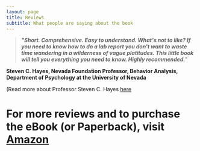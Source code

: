 ```yaml
---
layout: page
title: Reviews
subtitle: What people are saying about the book
---
```


>***"Short. Comprehensive. Easy to understand. What's not to like? If you need to know how to do a lab report
you don't want to waste time wandering in a wilderness of vague platitudes. This little book will tell you
everything you need to know. Highly recommended.***"

**Steven C. Hayes, Nevada Foundation Professor, Behavior Analysis, Department of Psychology at the University of Nevada**

(Read more about Professor Steven C. Hayes [here](http://www.stevenchayes.com/about/)

# **For more reviews and to purchase the eBook (or Paperback), visit [Amazon](https://www.amazon.co.uk)**
